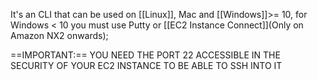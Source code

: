 It's an CLI that can be used on [[Linux]], Mac and [[Windows]]>= 10, for Windows < 10 you must use Putty or [[EC2 Instance Connect]](Only on Amazon NX2 onwards);

==IMPORTANT:==  YOU NEED THE PORT 22 ACCESSIBLE IN THE SECURITY OF YOUR EC2 INSTANCE TO BE ABLE TO SSH INTO IT